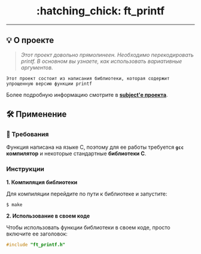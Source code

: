 <h1 align="center">
	:hatching_chick: ft_printf
</h1>

---

## 💡 О проекте

> _Этот проект довольно прямолинеен. Необходимо перекодировать printf. В основном вы узнаете, как использовать вариативные аргументов._

	Этот проект состоит из написания библиотеки, которая содержит 
	упрощенную версию функции printf

Более подробную информацию смотрите в [**subject'е проекта**](01_ft_printf_en.pdf).


## 🛠️ Применение

### :closed_book: Требования

Функция написана на языке C, поэтому для ее работы требуется **`gcc` компилятор** и некоторые стандартные **библиотеки C**.

### Инструкции

**1. Компиляция библиотеки**

Для компиляции перейдите по пути к библиотеке и запустите:

```shell
$ make
```

**2. Использование в своем коде**

Чтобы использовать функции библиотеки в своем коде, просто включите ее заголовок:

```C
#include "ft_printf.h"
```

